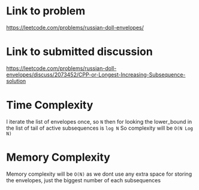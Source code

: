 # Link to problem
https://leetcode.com/problems/russian-doll-envelopes/

# Link to submitted discussion
https://leetcode.com/problems/russian-doll-envelopes/discuss/2073452/CPP-or-Longest-Increasing-Subsequence-solution

# Time Complexity
I iterate the list of envelopes once, so `N`
then for looking the lower_bound in the list of tail of active subsequences is `log N`
So complexity will be `O(N Log N)`

# Memory Complexity
Memory complexity will be `O(N)` as we dont use any extra space for storing the envelopes, just the biggest number of each subsequences
